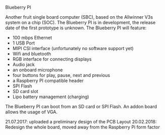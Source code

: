 Blueberry PI

Another fruit single board computer (SBC), based on the Allwinner V3s system on a chip (SOC). 
The Blueberry PI is in development, the release date of the first prototype is unknown. 
The Blueberry PI will feature: 
- 100 mbps Ethernet 
- 1 USB Port 
- MIPI CSI interface (unfortunately no software support yet) 
- Wifi and bluetooth 
- RGB interface for connecting displays 
- Audio jack 
- an onboard microphone 
- four buttons for play, pause, next and previous 
- a Raspberry PI compatible header
- SPI Flash
- SD card slot
- Lipo battery management (charging)

The Blueberry PI can boot from an SD card or SPI Flash. 
An addon board allows the usage of VGA.

21.07.2017: 
uploaded a preliminary design of the PCB Layout
20.02.2018:
Redesign the whole board, moved away from the Raspberry Pi form factor
